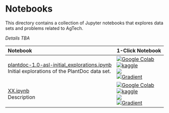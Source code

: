 # Notebooks

This directory contains a collection of Jupyter notebooks that explores data sets and problems related to AgTech.

_Details TBA_


| Notebook    |      1-Click Notebook      |
|:----------|------|
|  [plantdoc-1.0-asl-initial_explorations.ipynb](https://nbviewer.org/github/) <br>Initial explorations of the PlantDoc data set. | [![Google Colab](https://colab.research.google.com/assets/colab-badge.svg)](https://colab.research.google.com/github/)<br>[![kaggle](https://camo.githubusercontent.com/a08ca511178e691ace596a95d334f73cf4ce06e83a5c4a5169b8bb68cac27bef/68747470733a2f2f6b6167676c652e636f6d2f7374617469632f696d616765732f6f70656e2d696e2d6b6167676c652e737667)](https://www.kaggle.com/alexanderlundervold/)<br>[<img src="https://deepnote.com/buttons/launch-in-deepnote-small.svg">](https://deepnote.com/launch?name=)<br>[![Gradient](https://assets.paperspace.io/img/gradient-badge.svg)](https://console.paperspace.com/github/)|
|  [XX.ipynb](https://nbviewer.org/github/HVL-ML/DAT255/blob/main/2-DL_building_blocks/DAT255-2.0-Nnets_building_blocks-Part2.ipynb)  <br>Description | [![Google Colab](https://colab.research.google.com/assets/colab-badge.svg)](https://colab.research.google.com/github/)<br>[![kaggle](https://camo.githubusercontent.com/a08ca511178e691ace596a95d334f73cf4ce06e83a5c4a5169b8bb68cac27bef/68747470733a2f2f6b6167676c652e636f6d2f7374617469632f696d616765732f6f70656e2d696e2d6b6167676c652e737667)](https://www.kaggle.com/alexanderlundervold/)<br>[<img src="https://deepnote.com/buttons/launch-in-deepnote-small.svg">](https://deepnote.com/launch?name=)<br>[![Gradient](https://assets.paperspace.io/img/gradient-badge.svg)](https://console.paperspace.com/github/)|


